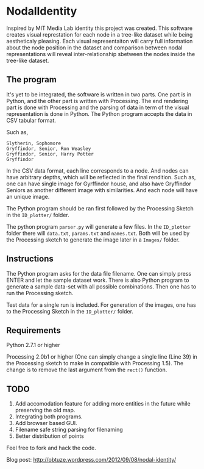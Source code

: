 NodalIdentity
=============

Inspired by MIT Media Lab identity this project was created. This software creates visual represtation for each node in a tree-like dataset while being aestheticaly pleasing. Each visual representaiton will carry full information about the node position in the dataset and comparison between nodal representations will reveal inter-relationship sbetween the nodes inside the tree-like dataset.

The program
-----------
It's yet to be integrated, the software is written in two parts. One part is in Python, and the other part is written with Processing. The end rendering part is done with Processing and the parsing of data in term of the visual representation is done in Python. The Python program accepts the data in CSV tabular format.

Such as,
```
Slytherin, Sophomore
Gryffindor, Senior, Ron Weasley
Gryffindor, Senior, Harry Potter
Gryffindor
```

In the CSV data format, each line corresponds to a node. And nodes can have arbitrary depths, which will be reflected in the final rendition. Such as, one can have single image for Gyrffindor house, and also have Gryffindor Seniors as another different image with similarities. And each node will have an unique image.

The Python program should be ran first followed by the Processing Sketch in the ```ID_plotter/``` folder.

The python program ```parser.py``` will generate a few files. In the ```ID_plotter``` folder there will ```data.txt```, ```params.txt``` and ```names.txt```. Both will be used by the Processing sketch to generate the image later in a ```Images/``` folder.

Instructions
------------
The Python program asks for the data file filename. One can simply press ENTER and let the sample dataset work. There is also Python program to generate a sample data-set with all possible combinations. Then one has to run the Processing sketch.

Test data for a single run is included. For generation of the images, one has to the Processing Sketch in the ```ID_plotter/``` folder.

Requirements
------------
Python 2.7.1 or higher

Processing 2.0b1 or higher (One can simply change a single line (Line 39) in the Processing sketch to make in compatible with Processing 1.5). The change is to remove the last argument from the ```rect()``` function.

TODO
----
1. Add accomodation feature for adding more entities in the future while preserving the old map.
2. Integrating both programs.
3. Add browser based GUI.
4. Filename safe string parsing for filenaming
5. Better distribution of points

Feel free to fork and hack the code.

Blog post: http://obtuze.wordpress.com/2012/09/08/nodal-identity/